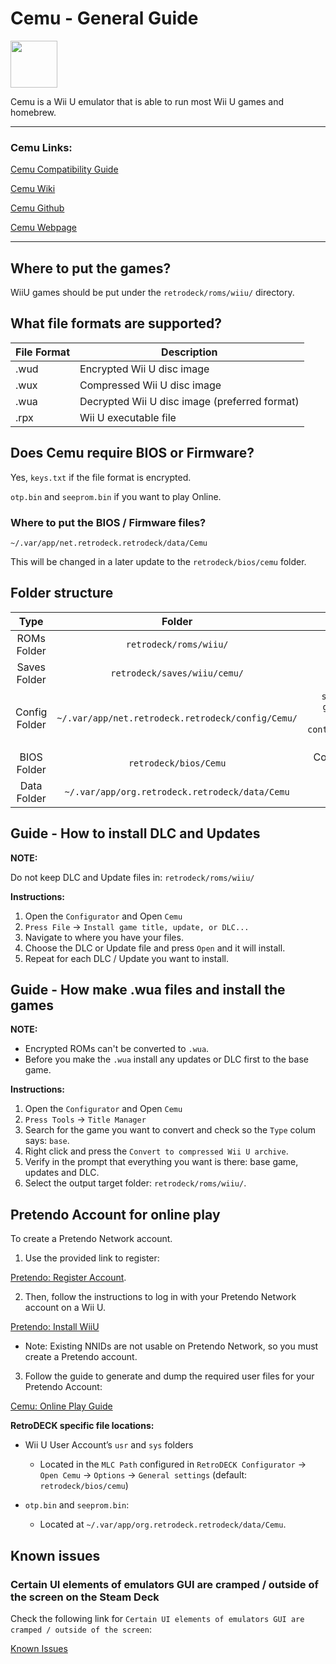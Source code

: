 # Cemu - General Guide

<img src="../../../wiki_images/logos/cemu-logo.png" width="75">

Cemu is a Wii U emulator that is able to run most Wii U games and homebrew.

---

### Cemu Links:

[Cemu Compatibility Guide](https://compat.cemu.info/)

[Cemu Wiki](https://wiki.cemu.info/wiki/Main_Page)

[Cemu Github](https://github.com/cemu-project/Cemu)

[Cemu Webpage](https://cemu.info/)

---

## Where to put the games?

WiiU games should be put under the `retrodeck/roms/wiiu/` directory.

## What file formats are supported?

| File Format | Description |
|-------------|-------------|
| .wud        | Encrypted Wii U disc image |
| .wux        | Compressed Wii U disc image |
| .wua        | Decrypted Wii U disc image (preferred format) |
| .rpx        | Wii U executable file |

## Does Cemu require BIOS or Firmware?

Yes, `keys.txt` if the file format is encrypted.

`otp.bin` and `seeprom.bin` if you want to play Online.

### Where to put the BIOS / Firmware files?

`~/.var/app/net.retrodeck.retrodeck/data/Cemu`

This will be changed in a later update to the `retrodeck/bios/cemu` folder.

## Folder structure

| Type    | Folder                 |          Comment     | 
|  :---:  | :---:                  |             :---:     |
| ROMs Folder |`retrodeck/roms/wiiu/` |                               |  
| Saves Folder |`retrodeck/saves/wiiu/cemu/` |                               |  
| Config Folder |`~/.var/app/net.retrodeck.retrodeck/config/Cemu/`         |   `settings.xml`, `gameProfiles` folder, `controllerProfiles` folder|
| BIOS Folder | `retrodeck/bios/Cemu` | Contains `usr` and `sys` folders |
| Data Folder |`~/.var/app/org.retrodeck.retrodeck/data/Cemu` |     |

## Guide - How to install DLC and Updates

**NOTE:**

Do not keep DLC and Update files in: `retrodeck/roms/wiiu/`

**Instructions:**

1. Open the `Configurator` and Open `Cemu`
2. `Press File` -> `Install game title, update, or DLC...`
3. Navigate to where you have your files.
4. Choose the DLC or Update file and press `Open` and it will install.
5. Repeat for each DLC / Update you want to install.

## Guide - How make .wua files and install the games

**NOTE:** 

- Encrypted ROMs can't be converted to `.wua`. 
- Before you make the `.wua` install any updates or DLC first to the base game. 

**Instructions:**

1. Open the `Configurator` and Open `Cemu`
2. `Press Tools` -> `Title Manager`
3. Search for the game you want to convert and check so the `Type` colum says: `base`.
4. Right click and press the `Convert to compressed Wii U archive`.
5. Verify in the prompt that everything you want is there: base game, updates and DLC.
6. Select the output target folder: `retrodeck/roms/wiiu/`.


## Pretendo Account for online play

To create a Pretendo Network account.

1. Use the provided link to register:

[Pretendo: Register Account](https://pretendo.network/account/register).

2. Then, follow the instructions to log in with your Pretendo Network account on a Wii U.

[Pretendo: Install WiiU](https://pretendo.network/docs/install/wiiu) 

- Note: Existing NNIDs are not usable on Pretendo Network, so you must create a Pretendo account.

3. Follow the guide to generate and dump the required user files for your Pretendo Account: 

[Cemu: Online Play Guide](https://cemu.cfw.guide/online-play.html) 

**RetroDECK specific file locations:**

-  Wii U User Account’s `usr` and `sys` folders
    - Located in the `MLC Path` configured in `RetroDECK Configurator` -> `Open Cemu` -> `Options` -> `General settings`  (default: `retrodeck/bios/cemu`) 
  
- `otp.bin` and `seeprom.bin`:
    - Located at `~/.var/app/org.retrodeck.retrodeck/data/Cemu`.

## Known issues
    
### Certain UI elements of emulators GUI are cramped / outside of the screen on the Steam Deck

Check the following link for `Certain UI elements of emulators GUI are cramped / outside of the screen`:

[Known Issues](../../wiki_general/known-issues.md) 
